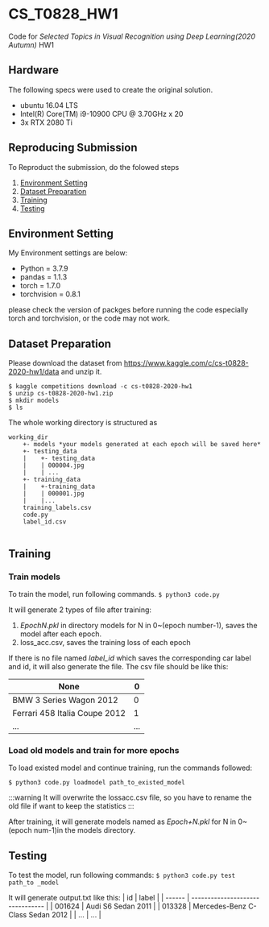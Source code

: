# CS_T0828_HW1
Code for *Selected Topics in Visual Recognition
using Deep Learning(2020 Autumn)* HW1

## Hardware
The following specs were used to create the original solution.
* ubuntu 16.04 LTS
* Intel(R) Core(TM) i9-10900 CPU @ 3.70GHz x 20
* 3x RTX 2080 Ti

## Reproducing Submission
To Reproduct the submission, do the folowed steps

1. [ Environment Setting](#Environment-Setting)
2. [Dataset Preparation](#Dataset-Preparation)
3. [Training](#Training)
4. [Testing](#Testing)

## Environment Setting
My Environment settings are below:
* Python = 3.7.9
* pandas = 1.1.3
* torch = 1.7.0
* torchvision = 0.8.1

please check the version of packges before running the code especially torch and torchvision, or the code may not work.

## Dataset Preparation
Please download the dataset from https://www.kaggle.com/c/cs-t0828-2020-hw1/data
and unzip it. 
```
$ kaggle competitions download -c cs-t0828-2020-hw1
$ unzip cs-t0828-2020-hw1.zip
$ mkdir models 
$ ls
```
The whole working directory is structured as
```
working_dir
    +- models *your models generated at each epoch will be saved here*
    +- testing_data
    |    +- testing_data
    |    | 000004.jpg
    |    | ...
    +- training_data
    |    +-training_data
    |    | 000001.jpg
    |    |...
    training_labels.csv
    code.py
    label_id.csv
   
```
## Training
### Train models 
To train the model, run following commands.
`$ python3 code.py`

It will generate 2 types of file after training:
1. *EpochN.pkl* in directory models for N in 0~(epoch number-1), saves the model after each epoch. 
2. loss_acc.csv, saves the training loss of each epoch

If there is no file named *label_id* which saves the corresponding car label and id, it will also generate the file. The csv file should be like this:

| None                          | 0   |
| ----------------------------- | --- |
| BMW 3 Series Wagon 2012       | 0   |
| Ferrari 458 Italia Coupe 2012 | 1   |
|    ...                        | ... |
### Load old models and train for more epochs
To load existed model and continue training, run the commands followed:
```
$ python3 code.py loadmodel path_to_existed_model
```
:::warning
It will overwrite the lossacc.csv file, so you have to rename the old file if want to keep the statistics
:::

After training, it will generate models named as *Epoch+N.pkl* for N in 0~(epoch num-1)in the models directory.

## Testing
To test the model, run following commands:
`$ python3 code.py test path_to _model`

It will generate output.txt like this:
| id     | label                            |
| ------ | -------------------------------- |
| 001624 | Audi S6 Sedan 2011               |
| 013328 | Mercedes-Benz C-Class Sedan 2012 |
| ...    | ...                              |
